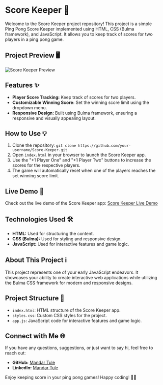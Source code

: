 # Score Keeper 🏓

Welcome to the Score Keeper project repository! This project is a simple Ping Pong Score Keeper implemented using HTML, CSS (Bulma framework), and JavaScript. It allows you to keep track of scores for two players in a ping pong game.

## Project Preview 🖥️

![Score Keeper Preview](https://github.com/mandartule/Project-Score_Keeper/assets/105853152/607c8822-e8d9-4142-a34d-186a4ef3066d)


## Features ✨

- **Player Score Tracking:** Keep track of scores for two players.
- **Customizable Winning Score:** Set the winning score limit using the dropdown menu.
- **Responsive Design:** Built using Bulma framework, ensuring a responsive and visually appealing layout.

## How to Use 💡

1. Clone the repository: `git clone https://github.com/your-username/Score-Keeper.git`
2. Open `index.html` in your browser to launch the Score Keeper app.
3. Use the "+1 Player One" and "+1 Player Two" buttons to increase the scores for the respective players.
4. The game will automatically reset when one of the players reaches the set winning score limit.

## Live Demo 🚀

Check out the live demo of the Score Keeper app: [Score Keeper Live Demo](https://mandartule.github.io/Project-Score_Keeper/)

## Technologies Used 🛠️

- **HTML:** Used for structuring the content.
- **CSS (Bulma):** Used for styling and responsive design.
- **JavaScript:** Used for interactive features and game logic.

## About This Project ℹ️

This project represents one of your early JavaScript endeavors. It showcases your ability to create interactive web applications while utilizing the Bulma CSS framework for modern and responsive designs.

## Project Structure 📁

- `index.html`: HTML structure of the Score Keeper app.
- `styles.css`: Custom CSS styles for the project.
- `app.js`: JavaScript code for interactive features and game logic.

## Connect with Me 🌐

If you have any questions, suggestions, or just want to say hi, feel free to reach out:

- **GitHub:** [Mandar Tule](https://github.com/mandartule)
- **LinkedIn:** [Mandar Tule](https://www.linkedin.com/in/mandar-tule/)

Enjoy keeping score in your ping pong games! Happy coding! 🏓✨
